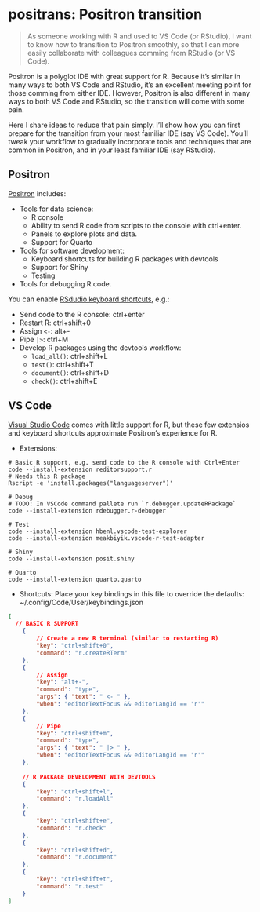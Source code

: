 
<!-- README.md is generated from README.Rmd. Please edit that file -->

# positrans: Positron transition

> As someone working with R and used to VS Code (or RStudio), I want to
> know how to transition to Positron smoothly, so that I can more easily
> collaborate with colleagues comming from RStudio (or VS Code).

Positron is a polyglot IDE with great support for R. Because it’s
similar in many ways to both VS Code and RStudio, it’s an excellent
meeting point for those comming from either IDE. However, Positron is
also different in many ways to both VS Code and RStudio, so the
transition will come with some pain.

Here I share ideas to reduce that pain simply. I’ll show how you can
first prepare for the transition from your most familiar IDE (say VS
Code). You’ll tweak your workflow to gradually incorporate tools and
techniques that are common in Positron, and in your least familiar IDE
(say RStudio).

## Positron

[Positron](https://positron.posit.co/) includes:

- Tools for data science:
  - R console
  - Ability to send R code from scripts to the console with ctrl+enter.
  - Panels to explore plots and data.
  - Support for Quarto
- Tools for software development:
  - Keyboard shortcuts for building R packages with devtools
  - Support for Shiny
  - Testing
- Tools for debugging R code.

You can enable [RSdudio keyboard
shortcuts](https://positron.posit.co/keyboard-shortcuts.html#rstudio-keymap),
e.g.:

- Send code to the R console: ctrl+enter
- Restart R: ctrl+shift+0
- Assign `<-`: alt+-
- Pipe `|>`: ctrl+M
- Develop R packages using the devtools workflow:
  - `load_all()`: ctrl+shift+L
  - `test()`: ctrl+shift+T
  - `document()`: ctrl+shift+D
  - `check()`: ctrl+shift+E

## VS Code

[Visual Studio Code](https://code.visualstudio.com/) comes with little
support for R, but these few extensios and keyboard shortcuts
approximate Positron’s experience for R.

- Extensions:

<!-- -->

    # Basic R support, e.g. send code to the R console with Ctrl+Enter 
    code --install-extension reditorsupport.r
    # Needs this R package
    Rscript -e 'install.packages("languageserver")'

    # Debug
    # TODO: In VSCode command pallete run `r.debugger.updateRPackage`
    code --install-extension rdebugger.r-debugger

    # Test
    code --install-extension hbenl.vscode-test-explorer
    code --install-extension meakbiyik.vscode-r-test-adapter

    # Shiny
    code --install-extension posit.shiny

    # Quarto
    code --install-extension quarto.quarto

- Shortcuts: Place your key bindings in this file to override the
  defaults: ~/.config/Code/User/keybindings.json

``` json
[
  // BASIC R SUPPORT
    {
        // Create a new R terminal (similar to restarting R)
        "key": "ctrl+shift+0",
        "command": "r.createRTerm"
    },
    {
        // Assign
        "key": "alt+-",
        "command": "type",
        "args": { "text": " <- " },
        "when": "editorTextFocus && editorLangId == 'r'"
    },
    {
        // Pipe
        "key": "ctrl+shift+m",
        "command": "type",
        "args": { "text": " |> " },
        "when": "editorTextFocus && editorLangId == 'r'"
    },
    
    // R PACKAGE DEVELOPMENT WITH DEVTOOLS
    {          
        "key": "ctrl+shift+l",
        "command": "r.loadAll"
    },
    {
        "key": "ctrl+shift+e",
        "command": "r.check"
    },
    {
        "key": "ctrl+shift+d",
        "command": "r.document"
    },
    {
        "key": "ctrl+shift+t",
        "command": "r.test"
    }
]
```
